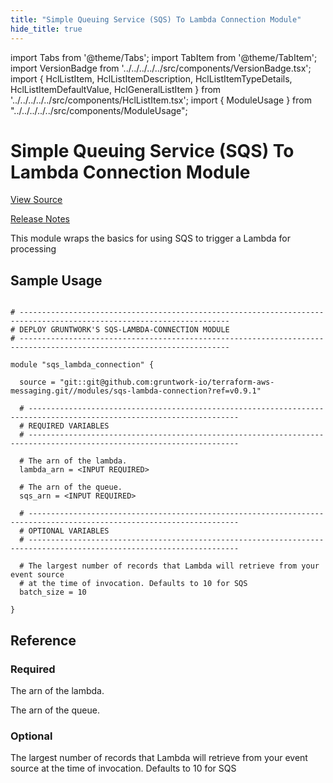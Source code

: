 ```yaml
---
title: "Simple Queuing Service (SQS) To Lambda Connection Module"
hide_title: true
---
```


import Tabs from '@theme/Tabs';
import TabItem from '@theme/TabItem';
import VersionBadge from '../../../../../src/components/VersionBadge.tsx';
import { HclListItem, HclListItemDescription, HclListItemTypeDetails, HclListItemDefaultValue, HclGeneralListItem } from '../../../../../src/components/HclListItem.tsx';
import { ModuleUsage } from "../../../../../src/components/ModuleUsage";

<VersionBadge repoTitle="AWS Messaging" version="0.9.1" />

# Simple Queuing Service (SQS) To Lambda Connection Module

<a href="https://github.com/gruntwork-io/terraform-aws-messaging/tree/main/modules/sqs-lambda-connection" className="link-button" title="View the source code for this module in GitHub.">View Source</a>

<a href="https://github.com/gruntwork-io/terraform-aws-messaging/releases?q=" className="link-button" title="Release notes for only the service catalog versions which impacted this service.">Release Notes</a>

This module wraps the basics for using SQS to trigger a Lambda for processing

## Sample Usage

<ModuleUsage>

```hcl title="main.tf"

# ---------------------------------------------------------------------------------------------------------------------
# DEPLOY GRUNTWORK'S SQS-LAMBDA-CONNECTION MODULE
# ---------------------------------------------------------------------------------------------------------------------

module "sqs_lambda_connection" {

  source = "git::git@github.com:gruntwork-io/terraform-aws-messaging.git//modules/sqs-lambda-connection?ref=v0.9.1"

  # ---------------------------------------------------------------------------------------------------------------------
  # REQUIRED VARIABLES
  # ---------------------------------------------------------------------------------------------------------------------

  # The arn of the lambda.
  lambda_arn = <INPUT REQUIRED>

  # The arn of the queue.
  sqs_arn = <INPUT REQUIRED>

  # ---------------------------------------------------------------------------------------------------------------------
  # OPTIONAL VARIABLES
  # ---------------------------------------------------------------------------------------------------------------------

  # The largest number of records that Lambda will retrieve from your event source
  # at the time of invocation. Defaults to 10 for SQS
  batch_size = 10

}

```

</ModuleUsage>




## Reference

<Tabs>
<TabItem value="inputs" label="Inputs" default>

### Required

<HclListItem name="lambda_arn" requirement="required" type="string">
<HclListItemDescription>

The arn of the lambda.

</HclListItemDescription>
</HclListItem>

<HclListItem name="sqs_arn" requirement="required" type="string">
<HclListItemDescription>

The arn of the queue.

</HclListItemDescription>
</HclListItem>

### Optional

<HclListItem name="batch_size" requirement="optional" type="number">
<HclListItemDescription>

The largest number of records that Lambda will retrieve from your event source at the time of invocation. Defaults to 10 for SQS

</HclListItemDescription>
<HclListItemDefaultValue defaultValue="10"/>
</HclListItem>

</TabItem>
<TabItem value="outputs" label="Outputs">

<HclListItem name="function_arn">
</HclListItem>

</TabItem>
</Tabs>


<!-- ##DOCS-SOURCER-START
{
  "originalSources": [
    "https://github.com/gruntwork-io/terraform-aws-messaging/tree/main/modules/sqs-lambda-connection/readme.md",
    "https://github.com/gruntwork-io/terraform-aws-messaging/tree/main/modules/sqs-lambda-connection/variables.tf",
    "https://github.com/gruntwork-io/terraform-aws-messaging/tree/main/modules/sqs-lambda-connection/outputs.tf"
  ],
  "sourcePlugin": "module-catalog-api",
  "hash": "82e3c7d2bac6ad32a32675274f15d741"
}
##DOCS-SOURCER-END -->
